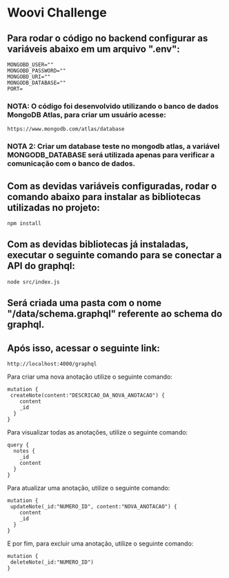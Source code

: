 # Woovi Challenge
## Para rodar o código no backend configurar as variáveis abaixo em um arquivo ".env":

```
MONGOBD_USER=""
MONGOBD_PASSWORD=""
MONGOBD_URI=""
MONGODB_DATABASE=""
PORT=
```

### NOTA: O código foi desenvolvido utilizando o banco de dados MongoDB Atlas, para criar um usuário acesse:
```
https://www.mongodb.com/atlas/database
```

### NOTA 2: Criar um database teste no mongodb atlas, a variável MONGODB_DATABASE será utilizada apenas para verificar a comunicação com o banco de dados. 

## Com as devidas variáveis configuradas, rodar o comando abaixo para instalar as bibliotecas utilizadas no projeto:

```
npm install
```

## Com as devidas bibliotecas já instaladas, executar o seguinte comando para se conectar a API do graphql:

```
node src/index.js
```

## Será criada uma pasta com o nome "/data/schema.graphql" referente ao schema do graphql.

## Após isso, acessar o seguinte link:

```
http://localhost:4000/graphql
```

Para criar uma nova anotação utilize o seguinte comando:

```
mutation {
 createNote(content:"DESCRICAO_DA_NOVA_ANOTACAO") {
    content
    _id
  }
}
```

Para visualizar todas as anotações, utilize o seguinte comando:

```
query {
  notes {
    _id
    content
  }
}
```

Para atualizar uma anotação, utilize o seguinte comando:

```
mutation {
 updateNote(_id:"NUMERO_ID", content:"NOVA_ANOTACAO") {
    content
    _id
  }
}
```

E por fim, para excluir uma anotação, utilize o seguinte comando:

```
mutation {
 deleteNote(_id:"NUMERO_ID")
}
```
